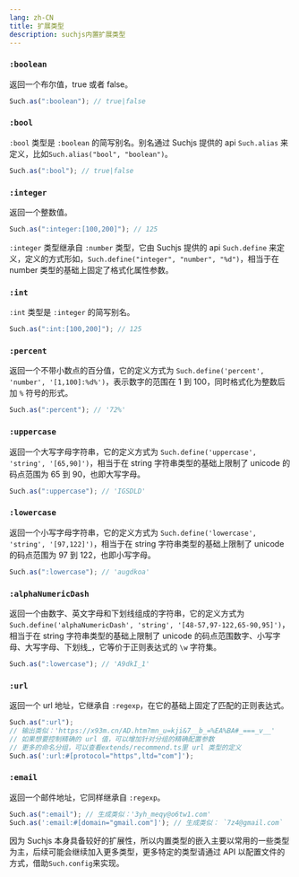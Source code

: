 ```yaml
---
lang: zh-CN
title: 扩展类型
description: suchjs内置扩展类型
---
```


### `:boolean`

返回一个布尔值，true 或者 false。

```javascript
Such.as(":boolean"); // true|false
```

### `:bool`

`:bool` 类型是 `:boolean` 的简写别名。别名通过 Suchjs 提供的 api `Such.alias` 来定义，比如`Such.alias("bool", "boolean")`。

```javascript
Such.as(":bool"); // true|false
```

### `:integer`

返回一个整数值。

```javascript
Such.as(":integer:[100,200]"); // 125
```

`:integer` 类型继承自 `:number` 类型，它由 Suchjs 提供的 api `Such.define` 来定义，定义的方式形如，`Such.define("integer", "number", "%d")`，相当于在 number 类型的基础上固定了格式化属性参数。

### `:int`

`:int` 类型是 `:integer` 的简写别名。

```javascript
Such.as(":int:[100,200]"); // 125
```

### `:percent`

返回一个不带小数点的百分值，它的定义方式为 `Such.define('percent', 'number', '[1,100]:%d%')`，表示数字的范围在 1 到 100，同时格式化为整数后加 `%` 符号的形式。

```javascript
Such.as(":percent"); // '72%'
```

### `:uppercase`

返回一个大写字母字符串，它的定义方式为 `Such.define('uppercase', 'string', '[65,90]')`，相当于在 string 字符串类型的基础上限制了 unicode 的码点范围为 65 到 90，也即大写字母。

```javascript
Such.as(":uppercase"); // 'IGSDLD'
```

### `:lowercase`

返回一个小写字母字符串，它的定义方式为 `Such.define('lowercase', 'string', '[97,122]')`，相当于在 string 字符串类型的基础上限制了 unicode 的码点范围为 97 到 122，也即小写字母。

```javascript
Such.as(":lowercase"); // 'augdkoa'
```

### `:alphaNumericDash`

返回一个由数字、英文字母和下划线组成的字符串，它的定义方式为 `Such.define('alphaNumericDash', 'string', '[48-57,97-122,65-90,95]')`，相当于在 string 字符串类型的基础上限制了 unicode 的码点范围数字、小写字母、大写字母、下划线\_，它等价于正则表达式的 `\w` 字符集。

```javascript
Such.as(":lowercase"); // 'A9dkI_1'
```

### `:url`

返回一个 url 地址，它继承自 `:regexp`，在它的基础上固定了匹配的正则表达式。

```javascript
Such.as(":url");
// 输出类似：'https://x93m.cn/AD.htm?mn_u=kji&7__b_=%EA%BA#_===_v__'
// 如果想要控制精确的 url 值，可以增加针对分组的精确配置参数
// 更多的命名分组，可以查看extends/recommend.ts里 url 类型的定义
Such.as(':url:#[protocol="https",ltd="com"]');
```

### `:email`

返回一个邮件地址，它同样继承自 `:regexp`。

```javascript
Such.as(":email"); // 生成类似：'3yh_meqy@o6tw1.com'
Such.as(':email:#[domain="gmail.com"]'); // 生成类似： `7z4@gmail.com`
```

因为 Suchjs 本身具备较好的扩展性，所以内置类型的嵌入主要以常用的一些类型为主，后续可能会继续加入更多类型，更多特定的类型请通过 API 以配置文件的方式，借助`Such.config`来实现。

